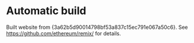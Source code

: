 # Automatic build
Built website from {3a62b5d90014798bf53a837c15ec791e067a50c6}. See https://github.com/ethereum/remix/ for details.
